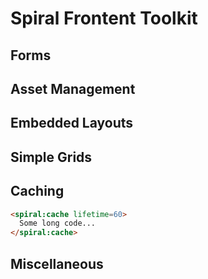 # Spiral Frontent Toolkit

## Forms

## Asset Management

## Embedded Layouts

## Simple Grids

## Caching

```html
<spiral:cache lifetime=60>
  Some long code...
</spiral:cache>
```

## Miscellaneous
